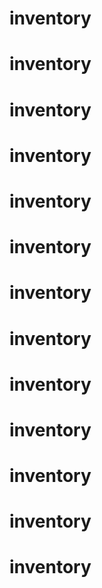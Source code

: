 # inventory
# inventory
# inventory
# inventory
# inventory
# inventory
# inventory
# inventory
# inventory
# inventory
# inventory
# inventory
# inventory
